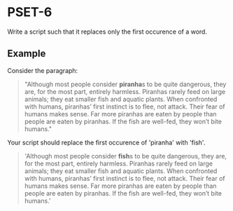 # PSET-6

Write a script such that it replaces only the first occurence of a word.

## Example

Consider the paragraph:
 > "Although most people consider **piranha**s to be quite dangerous, they are, for the most part, entirely harmless. Piranhas rarely feed on large animals; they eat smaller fish and aquatic plants. When confronted with humans, piranhas’ first instinct is to flee, not attack. Their fear of humans makes sense. Far more piranhas are eaten by people than people are eaten by piranhas. If the fish are well-fed, they won’t bite humans."

Your script should replace the first occurence of 'piranha' with 'fish'.

 > 'Although most people consider **fish**s to be quite dangerous, they are, for the most part, entirely harmless. Piranhas rarely feed on large animals; they eat smaller fish and aquatic plants. When confronted with humans, piranhas’ first instinct is to flee, not attack. Their fear of humans makes sense. Far more piranhas are eaten by people than people are eaten by piranhas. If the fish are well-fed, they won’t bite humans.'

